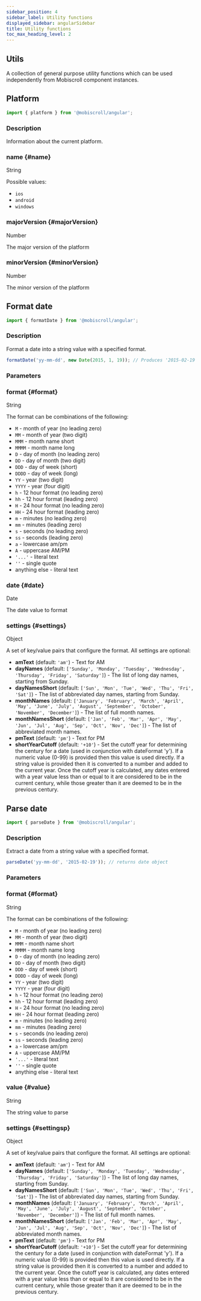 ```yaml
---
sidebar_position: 4
sidebar_label: Utility functions
displayed_sidebar: angularSidebar
title: Utility functions
toc_max_heading_level: 2
---
```


## Utils

A collection of general purpose utility functions which can be used independently from Mobiscroll component instances.

## Platform

```jsx
import { platform } from '@mobiscroll/angular';
```

### Description

Information about the current platform.

<div className="option-list">

### name {#name}

String

Possible values:
* `ios`
* `android`
* `windows`

### majorVersion {#majorVersion}

Number

The major version of the platform

### minorVersion {#minorVersion}

Number

The minor version of the platform

</div>

## Format date

```jsx
import { formatDate } from '@mobiscroll/angular';
```

### Description

Format a date into a string value with a specified format.

```jsx title="Example"
formatDate('yy-mm-dd', new Date(2015, 1, 19)); // Produces '2015-02-19'
```

### Parameters

<div className="option-list">

### format {#format}

String

The format can be combinations of the following:
* `M` - month of year (no leading zero)
* `MM` - month of year (two digit)
* `MMM` - month name short
* `MMMM` - month name long
* `D` - day of month (no leading zero)
* `DD` - day of month (two digit)
* `DDD` - day of week (short)
* `DDDD` - day of week (long)
* `YY` - year (two digit)
* `YYYY` - year (four digit)
* `h` - 12 hour format (no leading zero)
* `hh` - 12 hour format (leading zero)
* `H` - 24 hour format (no leading zero)
* `HH` - 24 hour format (leading zero)
* `m` - minutes (no leading zero)
* `mm` - minutes (leading zero)
* `s` - seconds (no leading zero)
* `ss` - seconds (leading zero)
* `a` - lowercase am/pm
* `A` - uppercase AM/PM
* `'...'` - literal text
* `''` - single quote
* anything else - literal text

### date {#date}

Date

The date value to format

### settings {#settings}

Object

A set of key/value pairs that configure the format. All settings are optional:
* **amText** (default: `'am'`) - Text for AM
* **dayNames** (default: `['Sunday', 'Monday', 'Tuesday', 'Wednesday', 'Thursday', 'Friday', 'Saturday']`) - The list of long day names, starting from Sunday.
* **dayNamesShort** (default: `['Sun', 'Mon', 'Tue', 'Wed', 'Thu', 'Fri', 'Sat']`) - The list of abbreviated day names, starting from Sunday.
* **monthNames** (default: `['January', 'February', 'March', 'April', 'May', 'June', 'July', 'August', 'September', 'October', 'November', 'December']`) - The list of full month names.
* **monthNamesShort** (default: `['Jan', 'Feb', 'Mar', 'Apr', 'May', 'Jun', 'Jul', 'Aug', 'Sep', 'Oct', 'Nov', 'Dec']`) - The list of abbreviated month names.
* **pmText** (default: `'pm'`) - Text for PM
* **shortYearCutoff** (default: `'+10'`) - Set the cutoff year for determining the century for a date (used in conjunction with dateFormat 'y'). If a numeric value (0-99) is provided then this value is used directly. If a string value is provided then it is converted to a number and added to the current year. Once the cutoff year is calculated, any dates entered with a year value less than or equal to it are considered to be in the current century, while those greater than it are deemed to be in the previous century.

</div>

## Parse date

```jsx
import { parseDate } from '@mobiscroll/angular';
```

### Description

Extract a date from a string value with a specified format.

```jsx title="Example"
parseDate('yy-mm-dd', '2015-02-19')); // returns date object
```

### Parameters

<div className="option-list">

### format {#format}

String

The format can be combinations of the following:
* `M` - month of year (no leading zero)
* `MM` - month of year (two digit)
* `MMM` - month name short
* `MMMM` - month name long
* `D` - day of month (no leading zero)
* `DD` - day of month (two digit)
* `DDD` - day of week (short)
* `DDDD` - day of week (long)
* `YY` - year (two digit)
* `YYYY` - year (four digit)
* `h` - 12 hour format (no leading zero)
* `hh` - 12 hour format (leading zero)
* `H` - 24 hour format (no leading zero)
* `HH` - 24 hour format (leading zero)
* `m` - minutes (no leading zero)
* `mm` - minutes (leading zero)
* `s` - seconds (no leading zero)
* `ss` - seconds (leading zero)
* `a` - lowercase am/pm
* `A` - uppercase AM/PM
* `'...'` - literal text
* `''` - single quote
* anything else - literal text

### value {#value}

String

The string value to parse

### settings {#settingsp}

Object

A set of key/value pairs that configure the format. All settings are optional:
* **amText** (default: `'am'`) - Text for AM
* **dayNames** (default: `['Sunday', 'Monday', 'Tuesday', 'Wednesday', 'Thursday', 'Friday', 'Saturday']`) - The list of long day names, starting from Sunday.
* **dayNamesShort** (default: `['Sun', 'Mon', 'Tue', 'Wed', 'Thu', 'Fri', 'Sat']`) - The list of abbreviated day names, starting from Sunday.
* **monthNames** (default: `['January', 'February', 'March', 'April', 'May', 'June', 'July', 'August', 'September', 'October', 'November', 'December']`) - The list of full month names.
* **monthNamesShort** (default: `['Jan', 'Feb', 'Mar', 'Apr', 'May', 'Jun', 'Jul', 'Aug', 'Sep', 'Oct', 'Nov', 'Dec']`) - The list of abbreviated month names.
* **pmText** (default: `'pm'`) - Text for PM
* **shortYearCutoff** (default: `'+10'`) - Set the cutoff year for determining the century for a date (used in conjunction with dateFormat 'y'). If a numeric value (0-99) is provided then this value is used directly. If a string value is provided then it is converted to a number and added to the current year. Once the cutoff year is calculated, any dates entered with a year value less than or equal to it are considered to be in the current century, while those greater than it are deemed to be in the previous century.

</div>